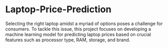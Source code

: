 # Laptop-Price-Prediction
Selecting the right laptop amidst a myriad of options poses a challenge for consumers. To tackle this issue, this project focuses on developing a machine learning model for predicting laptop prices based on crucial features such as processor type, RAM, storage, and brand.
